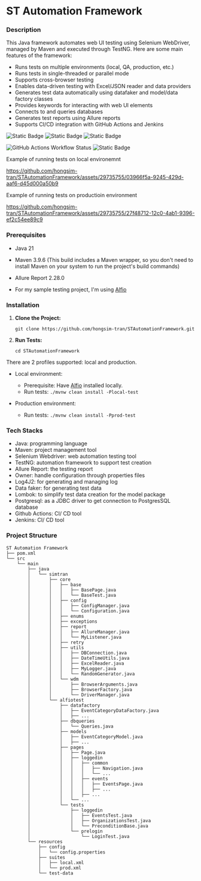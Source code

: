 # **ST Automation Framework**

### **Description**

This Java framework automates web UI testing using Selenium WebDriver, managed by Maven and executed through TestNG. Here are some main features of the framework:

* Runs tests on multiple environments (local, QA, production, etc.)
* Runs tests in single-threaded or parallel mode
* Supports cross-browser testing
* Enables data-driven testing with Excel/JSON reader and data providers
* Generates test data automatically using datafaker and model/data factory classes
* Provides keywords for interacting with web UI elements
* Connects to and queries databases
* Generates test reports using Allure reports
* Supports CI/CD integration with GitHub Actions and Jenkins

![Static Badge](https://img.shields.io/badge/Java-green)
![Static Badge](https://img.shields.io/badge/Maven-blue?style=flat)
![Static Badge](https://img.shields.io/badge/Selenium-purple?style=flat)

![GitHub Actions Workflow Status](https://img.shields.io/github/actions/workflow/status/hongsim-tran/STAutomationFramework/test-execution.yml)
![Static Badge](https://img.shields.io/badge/Test%20report%20-%20orange?style=flat&link=https%3A%2F%2Fgithub.com%2Fhongsim-tran%2FSTAutomationFramework%2Fdeployments%2Fgithub-pages)

Example of running tests on local environemnt

https://github.com/hongsim-tran/STAutomationFramework/assets/29735755/03966f5a-9245-429d-aaf6-d45d000a50b9


Example of running tests on productioin environment

https://github.com/hongsim-tran/STAutomationFramework/assets/29735755/27f48712-12c0-4ab1-9396-ef2c54ee89c9



### **Prerequisites**

* Java 21

* Maven 3.9.6 (This build includes a Maven wrapper, so you don't need to install Maven on your system to run the project's build commands)

* Allure Report 2.28.0

* For my sample testing project, I'm using [Alfio](https://github.com/alfio-event/alf.io)

### **Installation**

1. **Clone the Project:**

    `git clone https://github.com/hongsim-tran/STAutomationFramework.git`


2. **Run Tests:**


    `cd STAutomationFramework`

There are 2 profiles supported: local and production.
* Local environment:
  * Prerequisite: Have [Alfio](https://github.com/alfio-event/alf.io) installed locally. 
  * Run tests: `./mvnw clean install -Plocal-test`
  
  
* Production environment:
  * Run tests: `./mvnw clean install -Pprod-test`



### **Tech Stacks**

* Java: programming language
* Maven: project management tool
* Selenium Webdriver: web automation testing tool
* TestNG: automation framework to support test creation
* Allure Report: the testing report
* Owner: handle configuration through properties files
* Log4J2: for generating and managing log
* Data faker: for generating test data
* Lombok: to simplify test data creation for the model package 
* Postgresql: as a JDBC driver to get connection to PostgresSQL database
* Github Actions: CI/ CD tool
* Jenkins: CI/ CD tool



### **Project Structure**


````
ST Automation Framework
├── pom.xml
└── src
    └── main
        ├── java
        │   └── simtran
        │       ├── core
        │       │   ├── base
        │       │   │   ├── BasePage.java
        │       │   │   └── BaseTest.java
        │       │   ├── config
        │       │   │   ├── ConfigManager.java
        │       │   │   └── Configuration.java
        │       │   ├── enums
        │       │   ├── exceptions
        │       │   ├── report
        │       │   │   ├── AllureManager.java
        │       │   │   └── MyListener.java
        │       │   ├── retry
        │       │   ├── utils
        │       │   │   ├── DBConnection.java
        │       │   │   ├── DateTimeUtils.java
        │       │   │   ├── ExcelReader.java
        │       │   │   ├── MyLogger.java
        │       │   │   └── RandomGenerator.java
        │       │   └── wdm
        │       │       ├── BrowserArguments.java
        │       │       ├── BrowserFactory.java
        │       │       └── DriverManager.java
        │       └── alfiotest
        │           ├── datafactory
        │           │   ├── EventCategoryDataFactory.java
        │           │   ├── ...
        │           ├── dbqueries
        │           │   └── Queries.java
        │           ├── models
        │           │   ├── EventCategoryModel.java
        │           │   ├── ...
        │           ├── pages
        │           │   ├── Page.java
        │           │   ├── loggedin
        │           │   │   ├── common
        │           │   │   │   ├── Navigation.java
        │           │   │   │   └── ...
        │           │   │   ├── events
        │           │   │   │   ├── EventsPage.java
        │           │   │   │   ├── ...
        │           │   │   ├── ...
        │           │   └── ...
        │           └── tests
        │               ├── loggedin
        │               │   ├── EventsTest.java
        │               │   ├── OrganizationsTest.java
        │               │   └── PreconditionBase.java
        │               └── prelogin
        │                   └── LoginTest.java
        └── resources
            ├── config
            │   └── config.properties
            ├── suites
            │   ├── local.xml
            │   └── prod.xml
            └── test-data
````
